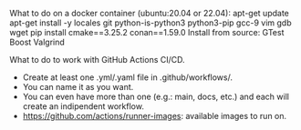 What to do on a docker container (ubuntu:20.04 or 22.04):
    apt-get update
    apt-get install -y 
        locales
        git
        python-is-python3
        python3-pip
        gcc-9
        vim
        gdb
        wget
    pip install
        cmake==3.25.2
        conan==1.59.0
    Install from source:
        GTest
        Boost
        Valgrind

What to do to work with GitHub Actions CI/CD.
- Create at least one .yml/.yaml file in .github/workflows/. 
- You can name it as you want. 
- You can even have more than one (e.g.: main, docs, etc.) and each will create 
an indipendent workflow.
- https://github.com/actions/runner-images: available images to run on.